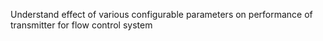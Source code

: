 Understand effect of various configurable parameters on performance of transmitter for flow control system